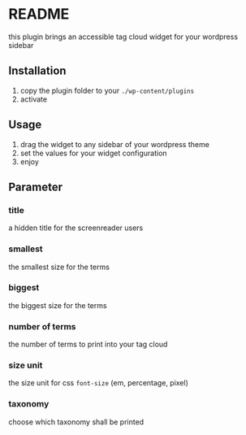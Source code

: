 # README

this plugin brings an accessible tag cloud widget for your wordpress sidebar

## Installation

1. copy the plugin folder to your `./wp-content/plugins`
2. activate

## Usage

1. drag the widget to any sidebar of your wordpress theme
2. set the values for your widget configuration
3. enjoy

## Parameter

### title

a hidden title for the screenreader users

### smallest

the smallest size for the terms

### biggest

the biggest size for the terms

### number of terms

the number of terms to print into your tag cloud

### size unit

the size unit for css `font-size` (em, percentage, pixel)

### taxonomy

choose which taxonomy shall be printed

